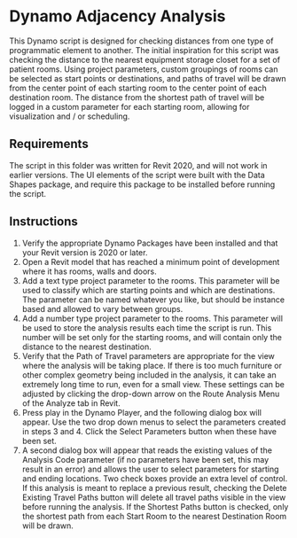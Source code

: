 # Dynamo Adjacency Analysis
This Dynamo script is designed for checking distances from one type of programmatic element to another.  The initial inspiration for this script was checking the distance to the nearest equipment storage closet for a set of patient rooms.  Using project parameters, custom groupings of rooms can be selected as start points or destinations, and paths of travel will be drawn from the center point of each starting room to the center point of each destination room.  The distance from the shortest path of travel will be logged in a custom parameter for each starting room, allowing for visualization and / or scheduling. 

## Requirements ##
The script in this folder was written for Revit 2020, and will not work in earlier versions.  The UI elements of the script were built with the Data Shapes package, and require this package to be installed before running the script.

## Instructions ##

1. Verify the appropriate Dynamo Packages have been installed and that your Revit version is 2020 or later.
2. Open a Revit model that has reached a minimum point of development where it has rooms, walls and doors.
3. Add a text type project parameter to the rooms.  This parameter will be used to classify which are starting points and which are destinations.  The parameter can be named whatever you like, but should be instance based and allowed to vary between groups.
4. Add a number type project parameter to the rooms.  This parameter will be used to store the analysis results each time the script is run.  This number will be set only for the starting rooms, and will contain only the distance to the nearest destination.
5. Verify that the Path of Travel parameters are appropriate for the view where the analysis will be taking place.  If there is too much furniture or other complex geometry being included in the analysis, it can take an extremely long time to run, even for a small view.  These settings can be adjusted by clicking the drop-down arrow on the Route Analysis Menu of the Analyze tab in Revit.
6. Press play in the Dynamo Player, and the following dialog box will appear.  Use the two drop down menus to select the parameters created in steps 3 and 4.  Click the Select Parameters button when these have been set.
7. A second dialog box will appear that reads the existing values of the Analysis Code parameter (if no parameters have been set, this may result in an error) and allows the user to select parameters for starting and ending locations.  Two check boxes provide an extra level of control.  If this analysis is meant to replace a previous result, checking the Delete Existing Travel Paths button will delete all travel paths visible in the view before running the analysis.  If the Shortest Paths button is checked, only the shortest path from each Start Room to the nearest Destination Room will be drawn.
